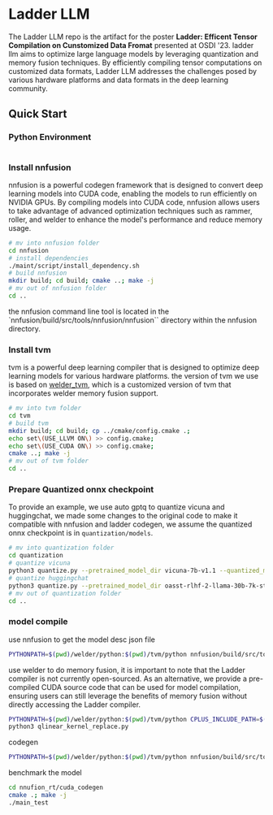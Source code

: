 # Ladder LLM

The Ladder LLM repo is the artifact for the poster **Ladder: Efficent Tensor Compilation on Cunstomized Data Fromat** presented at OSDI '23. ladder llm aims to optimize large language models by leveraging quantization and memory fusion techniques. By efficiently compiling tensor computations on customized data formats, Ladder LLM addresses the challenges posed by various hardware platforms and data formats in the deep learning community.

## Quick Start

### Python Environment

```bash

```

### Install nnfusion

nnfusion is a powerful codegen framework that is designed to convert deep learning models into CUDA code, enabling the models to run efficiently on NVIDIA GPUs. By compiling models into CUDA code, nnfusion allows users to take advantage of advanced optimization techniques such as rammer, roller, and welder to enhance the model's performance and reduce memory usage.

```bash
# mv into nnfusion folder
cd nnfusion
# install dependencies
./maint/script/install_dependency.sh 
# build nnfusion
mkdir build; cd build; cmake ..; make -j
# mv out of nnfusion folder
cd ..
```

the nnfusion command line tool is located in the `nnfusion/build/src/tools/nnfusion/nnfusion`` directory within the nnfusion directory.

### Install tvm

tvm is a powerful deep learning compiler that is designed to optimize deep learning models for various hardware platforms. the version of tvm we use is based on [welder_tvm](https://github.com/nox-410/tvm/tree/welder), which is a customized version of tvm that incorporates welder memory fusion support. 

```bash
# mv into tvm folder
cd tvm
# build tvm
mkdir build; cd build; cp ../cmake/config.cmake .; 
echo set\(USE_LLVM ON\) >> config.cmake;
echo set\(USE_CUDA ON\) >> config.cmake; 
cmake ..; make -j
# mv out of tvm folder
cd ..
```

### Prepare Quantized onnx checkpoint

To provide an example, we use auto gptq to quantize vicuna and huggingchat, we made some changes to the original code to make it compatible with nnfusion and ladder codegen, we assume the quantized onnx checkpoint is in `quantization/models`.

```bash
# mv into quantization folder
cd quantization 
# quantize vicuna
python3 quantize.py --pretrained_model_dir vicuna-7b-v1.1 --quantized_model_dir /models/vicuna-7b-v1.1-4bit
# quantize huggingchat 
python3 quantize.py --pretrained_model_dir oasst-rlhf-2-llama-30b-7k-steps-xor --quantized_model_dir /models/huggingchat-30b-rlhf-2-4bit
# mv out of quantization folder
cd ..
```

### model compile

use nnfusion to get the model desc json file

```bash
PYTHONPATH=$(pwd)/welder/python:$(pwd)/tvm/python nnfusion/build/src/tools/nnfusion/nnfusion quantization/models/huggingchat-30b-rlhf-2-4bit/qmodel_b1s1.onnx -f onnx -ftune_output_file=model.json -ffusion_skiplist="Dot,BatchMatMul,QuantLinear" -fdot_permutation=0 -fort_folding=0 | tee get_model_block.log
```

use welder to do memory fusion, it is important to note that the Ladder compiler is not currently open-sourced. As an alternative, we provide a pre-compiled CUDA source code that can be used for model compilation, ensuring users can still leverage the benefits of memory fusion without directly accessing the Ladder compiler.

```bash
PYTHONPATH=$(pwd)/welder/python:$(pwd)/tvm/python CPLUS_INCLUDE_PATH=$(pwd)/cutlass/include python3 -m run_compiler model.json tuned.json --device 0 --topk 20 --arch g3090 | tee run_compiler.log  
python3 qlinear_kernel_replace.py
```

codegen

```bash
PYTHONPATH=$(pwd)/welder/python:$(pwd)/tvm/python nnfusion/build/src/tools/nnfusion/nnfusion quantization/models/huggingchat-30b-rlhf-2-4bit/qmodel_b1s1.onnx  -ftune_output_file=/dev/null -ftune_input_file=tuned_new.json -ffusion_skiplist="Dot,BatchMatMul,QuantLinear" -fwarmup_step=5 -frun_step=10 -fdot_permutation=0 | tee get_model_block.log
```

benchmark the model

```bash
cd nnufion_rt/cuda_codegen
cmake .; make -j
./main_test
```